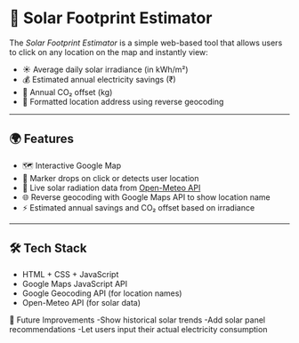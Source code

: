 # 🔆 Solar Footprint Estimator

The *Solar Footprint Estimator* is a simple web-based tool that allows users to click on any location on the map and instantly view:

- ☀ Average daily solar irradiance (in kWh/m²)
- 💰 Estimated annual electricity savings (₹)
- 🌱 Annual CO₂ offset (kg)
- 📍 Formatted location address using reverse geocoding

---

## 🌍 Features

- 🗺 Interactive Google Map
- 📌 Marker drops on click or detects user location
- 🔄 Live solar radiation data from [Open-Meteo API](https://open-meteo.com/)
- 🌐 Reverse geocoding with Google Maps API to show location name
- ⚡ Estimated annual savings and CO₂ offset based on irradiance

---

## 🛠 Tech Stack

- HTML + CSS + JavaScript
- Google Maps JavaScript API
- Google Geocoding API (for location names)
- Open-Meteo API (for solar data)


🧠 Future Improvements
-Show historical solar trends
-Add solar panel recommendations
-Let users input their actual electricity consumption
